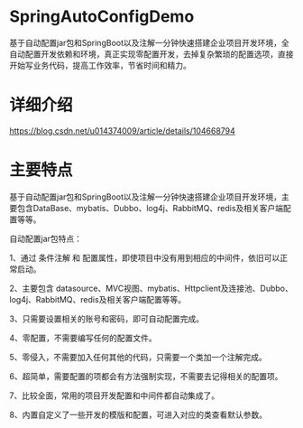 # SpringAutoConfigDemo
基于自动配置jar包和SpringBoot以及注解一分钟快速搭建企业项目开发环境，全自动配置开发依赖和环境，真正实现零配置开发，去掉复杂繁琐的配置选项，直接开始写业务代码，提高工作效率，节省时间和精力。

# 详细介绍

https://blog.csdn.net/u014374009/article/details/104668794

# 主要特点

基于自动配置jar包和SpringBoot以及注解一分钟快速搭建企业项目开发环境，主要包含DataBase、mybatis、Dubbo、log4j、RabbitMQ、redis及相关客户端配置等等。

自动配置jar包特点：

1、通过 条件注解 和 配置属性，即使项目中没有用到相应的中间件，依旧可以正常启动。

2、主要包含 datasource、MVC视图、mybatis、Httpclient及连接池、Dubbo、log4j、RabbitMQ、redis及相关客户端配置等等。

3、只需要设置相关的账号和密码，即可自动配置完成。

4、零配置，不需要编写任何的配置文件。

5、零侵入，不需要加入任何其他的代码，只需要一个类加一个注解完成。

6、超简单，需要配置的项都会有方法强制实现，不需要去记得相关的配置项。

7、比较全面，常用的项目开发配置和中间件都自动集成了。

8、内置自定义了一些开发的模版和配置，可进入对应的类查看默认参数。

